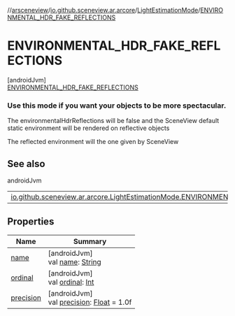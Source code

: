 //[arsceneview](../../../../index.md)/[io.github.sceneview.ar.arcore](../../index.md)/[LightEstimationMode](../index.md)/[ENVIRONMENTAL_HDR_FAKE_REFLECTIONS](index.md)

# ENVIRONMENTAL_HDR_FAKE_REFLECTIONS

[androidJvm]\
[ENVIRONMENTAL_HDR_FAKE_REFLECTIONS](index.md)

###  Use this mode if you want your objects to be more spectacular.

The environmentalHdrReflections will be false and the SceneView default static environment will be rendered on reflective objects

The reflected environment will the one given by SceneView

## See also

androidJvm

| | |
|---|---|
| [io.github.sceneview.ar.arcore.LightEstimationMode.ENVIRONMENTAL_HDR](../-e-n-v-i-r-o-n-m-e-n-t-a-l_-h-d-r/index.md) |  |

## Properties

| Name | Summary |
|---|---|
| [name](../../../io.github.sceneview.ar.scene/-plane-renderer/-plane-renderer-mode/-r-e-n-d-e-r_-t-o-p_-m-o-s-t/index.md#-372974862%2FProperties%2F-58641720) | [androidJvm]<br>val [name](../../../io.github.sceneview.ar.scene/-plane-renderer/-plane-renderer-mode/-r-e-n-d-e-r_-t-o-p_-m-o-s-t/index.md#-372974862%2FProperties%2F-58641720): [String](https://kotlinlang.org/api/latest/jvm/stdlib/kotlin/-string/index.html) |
| [ordinal](../../../io.github.sceneview.ar.scene/-plane-renderer/-plane-renderer-mode/-r-e-n-d-e-r_-t-o-p_-m-o-s-t/index.md#-739389684%2FProperties%2F-58641720) | [androidJvm]<br>val [ordinal](../../../io.github.sceneview.ar.scene/-plane-renderer/-plane-renderer-mode/-r-e-n-d-e-r_-t-o-p_-m-o-s-t/index.md#-739389684%2FProperties%2F-58641720): [Int](https://kotlinlang.org/api/latest/jvm/stdlib/kotlin/-int/index.html) |
| [precision](../precision.md) | [androidJvm]<br>val [precision](../precision.md): [Float](https://kotlinlang.org/api/latest/jvm/stdlib/kotlin/-float/index.html) = 1.0f |

